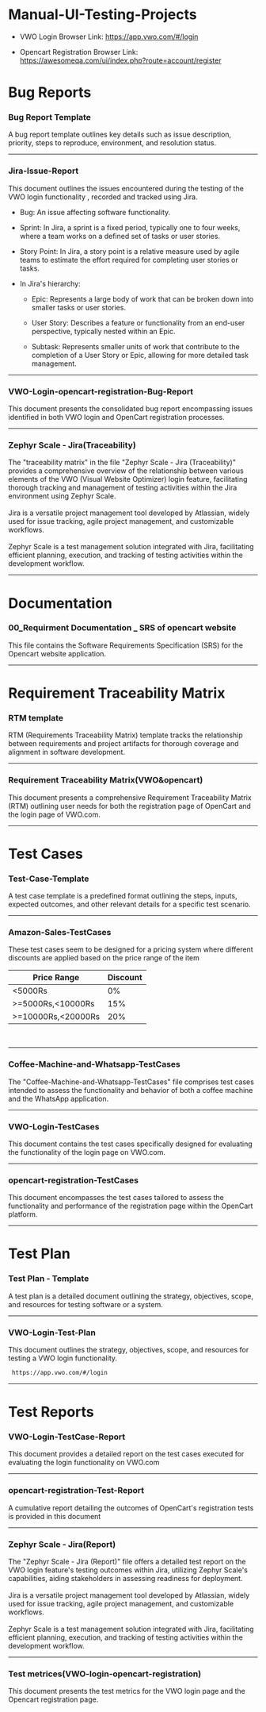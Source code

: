# Manual-UI-Testing-Projects

- VWO Login Browser Link: https://app.vwo.com/#/login

- Opencart Registration Browser Link: https://awesomeqa.com/ui/index.php?route=account/register

# Bug Reports
 
 ### Bug Report Template
 A bug report template outlines key details such as issue description, 
 priority, steps to reproduce, environment, and resolution status.

 _____________________________________________________________________________________
 
 ### Jira-Issue-Report
  This document outlines the issues encountered during the testing of the VWO login functionality
, recorded and tracked using Jira.

- Bug: An issue affecting software functionality.

- Sprint: In Jira, a sprint is a fixed period, typically one to four weeks, where a team works on a defined set of tasks or user stories.
  
- Story Point: In Jira, a story point is a relative measure used by agile teams to estimate the effort required for completing user stories or tasks.
  
- In Jira's hierarchy:

    - Epic: Represents a large body of work that can be broken down into smaller tasks or user stories.

    - User Story: Describes a feature or functionality from an end-user perspective, typically nested within an Epic.

    - Subtask: Represents smaller units of work that contribute to the completion of a User Story or Epic, allowing for more detailed task management.
    
    
 __________________________________________________________________________________________________
  
 ### VWO-Login-opencart-registration-Bug-Report
  This document presents the consolidated bug report encompassing issues identified in 
  both VWO login and OpenCart registration processes.

  ____________________________________________________________________________________
 ### Zephyr Scale - Jira(Traceability)
  The "traceability matrix" in the file "Zephyr Scale - Jira (Traceability)" provides a comprehensive overview of the relationship between various elements of the VWO (Visual Website 
  Optimizer) login feature, facilitating thorough tracking and management of testing activities within the Jira environment using Zephyr Scale.
  <br>
  <br>
  Jira is a versatile project management tool developed by Atlassian, widely used for issue tracking, agile project management, and customizable workflows.
  <br>
  <br>
  Zephyr Scale is a test management solution integrated with Jira, facilitating efficient planning, execution, and tracking of testing activities within the development workflow.

_____________________________________________________________________________________

# Documentation
### 00_Requirment Documentation _ SRS of opencart website
This file contains the Software Requirements Specification (SRS) for the Opencart website application.
_____________________________________________________________________________________

# Requirement Traceability Matrix
### RTM template</h4>
RTM (Requirements Traceability Matrix) template tracks the relationship between requirements 
and project artifacts for thorough coverage and alignment in software development.
  ____________________________________________________________________________________
### Requirement Traceability Matrix(VWO&opencart)
 This document presents a comprehensive Requirement Traceability Matrix (RTM) 
 outlining user needs for both the registration page of OpenCart and the login page of 
 VWO.com.
 _____________________________________________________________________________________

# Test Cases

### Test-Case-Template
 A test case template is a predefined format outlining the steps, inputs, expected outcomes, and other relevant details for a specific test scenario.

  ____________________________________________________________________________________

### Amazon-Sales-TestCases
 These test cases seem to be designed for a pricing system where different discounts are applied based on the price range of the item

| Price Range           | Discount |
|-----------------------|----------|
| <5000Rs               | 0%       |
| >=5000Rs,<10000Rs     | 15%      |
| >=10000Rs,<20000Rs    | 20%      |
<br>

  ____________________________________________________________________________________
### Coffee-Machine-and-Whatsapp-TestCases
 The "Coffee-Machine-and-Whatsapp-TestCases" file comprises test cases intended to assess the functionality and behavior of both a coffee machine and the WhatsApp 
 application.

  ____________________________________________________________________________________

### VWO-Login-TestCases
 This document contains the test cases specifically designed for evaluating the functionality of the login page on VWO.com.
  ____________________________________________________________________________________

 ### opencart-registration-TestCases
 This document encompasses the test cases tailored to assess the functionality and performance of the registration page within the OpenCart platform.

 
_____________________________________________________________________________________

# Test Plan

  ### Test Plan - Template
  
   A test plan is a detailed document outlining the strategy, objectives, scope, and resources for testing software or a system.


   
   ____________________________________________________________________________________

    
    
  ### VWO-Login-Test-Plan
  This document outlines the strategy, objectives, scope, and resources for testing a VWO login functionality.
      
 
  
  ``````sh
   https://app.vwo.com/#/login
  ``````

_____________________________________________________________________________________
  
# Test Reports

### VWO-Login-TestCase-Report
 This document provides a detailed report on the test cases executed for evaluating the login functionality on VWO.com
 
  ____________________________________________________________________________________

### opencart-registration-Test-Report
  A cumulative report detailing the outcomes of OpenCart's registration tests is provided in this document
  
  ____________________________________________________________________________________
  
  
### Zephyr Scale - Jira(Report)
 The "Zephyr Scale - Jira (Report)" file offers a detailed test report on the VWO login feature's testing outcomes within Jira, utilizing Zephyr Scale's capabilities, aiding 
 stakeholders in assessing readiness for deployment.
 <br>
  <br>
  Jira is a versatile project management tool developed by Atlassian, widely used for issue tracking, agile project management, and customizable workflows.
  <br>
  <br>
  Zephyr Scale is a test management solution integrated with Jira, facilitating efficient planning, execution, and tracking of testing activities within the development workflow.

  ____________________________________________________________________________________
  
  ### Test metrices(VWO-login-opencart-registration)
  This document presents the test metrics for the VWO login page and the Opencart registration page.

 



 
   

